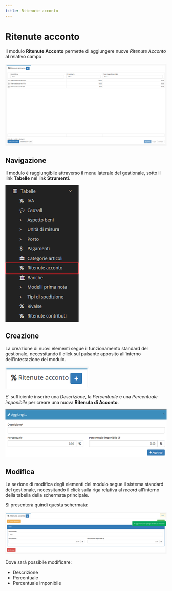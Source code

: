 ```yaml
---
title: Ritenute acconto
---
```


# Ritenute acconto

Il modulo **Ritenute Acconto** permette di aggiungere nuove _Ritenute Acconto_ al relativo campo

![Screenshot interfaccia ritenute acconto ](../../../../.gitbook/assets/ritenuteacconto.PNG)

## Navigazione

Il modulo è raggiungibile attraverso il menu laterale del gestionale, sotto il link **Tabelle** nel link **Strumenti**.

![Screenshot navigazione ritenute acconto](../../../../.gitbook/assets/navigazioneritenuteacconto.png)

## Creazione

La creazione di nuovi elementi segue il funzionamento standard del gestionale, necessitando il click sul pulsante apposito all'interno dell'intestazione del modulo.

![Screenshot creazione ritenute acconto](../../../../.gitbook/assets/aggiuntaritenuteacconto.PNG)

E' sufficiente inserire una _Descrizione_, la _Percentuale_ e una _Percentuale imponibile_ per creare una nuova **Ritenuta di Acconto**.

![Screenshot creazione ritenute acconto](../../../../.gitbook/assets/aggiungereritenuteacconto.PNG)

## Modifica

La sezione di modifica degli elementi del modulo segue il sistema standard del gestionale, necessitando il click sulla riga relativa al _record_ all'interno della tabella della schermata principale.

Si presenterà quindi questa schermata:

![Screenshot modifica dati ritenute acconto](../../../../.gitbook/assets/modificaritenuteacconto.PNG)

Dove sarà possibile modificare:

* Descrizione
* Percentuale
* Percentuale imponibile

